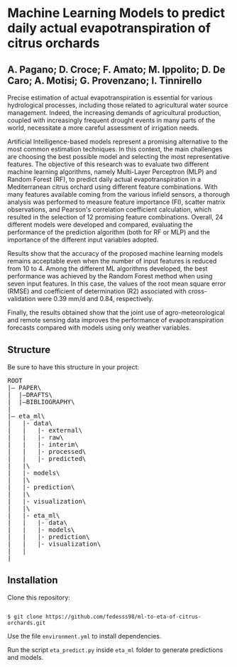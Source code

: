 # Machine Learning Models to predict daily actual evapotranspiration of citrus orchards
## A. Pagano; D. Croce; F. Amato; M. Ippolito; D. De Caro; A. Motisi; G. Provenzano; I. Tinnirello

Precise estimation of actual evapotranspiration is essential for various hydrological processes, including those related to agricultural water source management. 
Indeed, the increasing demands of agricultural production, coupled with increasingly frequent drought events in many parts of the world, necessitate a more careful assessment of irrigation needs. 

Artificial Intelligence-based models represent a promising alternative to the most common estimation techniques. 
In this context, the main challenges are choosing the best possible model and selecting the most representative features. 
The objective of this research was to evaluate two different machine learning algorithms, namely Multi-Layer Perceptron (MLP) and Random Forest (RF), to predict daily actual evapotranspiration in a Mediterranean citrus orchard using different feature combinations. With many features available coming from the various infield sensors, a thorough analysis was performed to measure feature importance (FI), scatter matrix observations, and Pearson's correlation coefficient calculation, which resulted in the selection of 12 promising feature combinations. 
Overall, 24 different models were developed and compared, evaluating the performance of the prediction algorithm (both for RF or MLP) and the importance of the different input variables adopted. 

Results show that the accuracy of the proposed machine learning models remains acceptable even when the number of input features is reduced from 10 to 4. 
Among the different ML algorithms developed, the best performance was achieved by the Random Forest method when using seven input features. 
In this case, the values of the root mean square error (RMSE) and coefficient of determination (R2) associated with cross-validation were 0.39 mm/d and 0.84, respectively. 

Finally, the results obtained show that the joint use of agro-meteorological and remote sensing data improves the performance of evapotranspiration forecasts compared with models using only weather variables. 

## Structure
Be sure to have this structure in your project:

<pre>
ROOT
|— PAPER\
|  |—DRAFTS\
|  |—BIBLIOGRAPHY\
|  
|— eta_ml\
|   |- data\
|   |   |- external\
|   |   |- raw\
|   |   |- interim\
|   |   |- processed\
|   |   |- predicted\
|   |\
|   |- models\
|   |\
|   |- prediction\
|   |\
|   |- visualization\
|   |\
|   |- eta_ml\
|   |   |- data\
|   |   |- models\
|   |   |- prediction\
|   |   |- visualization\
|   |
|   
</pre>

## Installation
Clone this repository:

<code>
$ git clone https://github.com/fedesss98/ml-to-eta-of-citrus-orchards.git
</code>

Use the file `environment.yml` to install dependencies.

Run the script `eta_predict.py` inside `eta_ml` folder to generate predictions and models.
